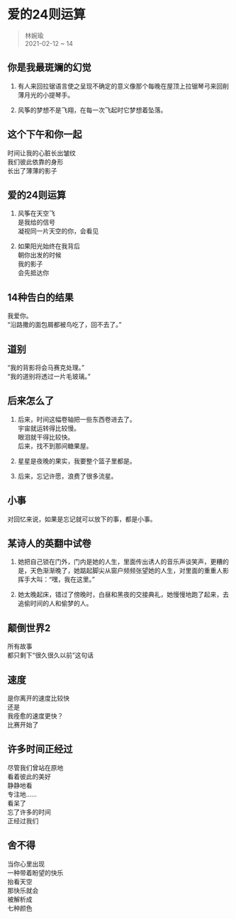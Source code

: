 # 爱的24则运算
> 林婉瑜  
> 2021-02-12 ~ 14

## 你是我最斑斓的幻觉
1. 有人来回拉锯语言使之呈现不确定的意义像那个每晚在屋顶上拉锯琴弓来回削薄月光的小提琴手。

2. 风筝的梦想不是飞翔，在每一次飞起时它梦想着坠落。

## 这个下午和你一起
时间让我的心脏长出皱纹  
我们彼此依靠的身形  
长出了薄薄的影子

## 爱的24则运算
1. 风筝在天空飞  
是我给的信号  
凝视同一片天空的你，会看见

2. 如果阳光始终在我背后  
朝你出发的时候  
我的影子  
会先抵达你

## 14种告白的结果
我爱你。  
“沿路撒的面包屑都被鸟吃了，回不去了。”

## 道别
“我的背影将会马赛克处理。”  
“我的道别将透过一片毛玻璃。”

## 后来怎么了
1. 后来，时间这幅卷轴把一些东西卷进去了。  
宇宙就运转得比较慢。  
眼泪就干得比较快。  
后来，找不到那间糖果屋。

2. 星星是夜晚的果实，我要整个篮子里都是。

3. 后来，忘记许愿，浪费了很多流星。

## 小事
对回忆来说，如果是忘记就可以放下的事，都是小事。

## 某诗人的英翻中试卷
1. 她把自己锁在门外，门内是她的人生，里面传出诱人的音乐声谈笑声，更糟的是，天色渐渐晚了，她踮起脚尖从窗户频频张望她的人生，对里面的重重人影挥手大叫：“嘿，我在这里。”

2. 她太晚起床，错过了傍晚时，白昼和黑夜的交接典礼，她慢慢地跑了起来，去追偷时间的人和偷梦的人。

## 颠倒世界2
所有故事  
都只剩下“很久很久以前”这句话

## 速度
是你离开的速度比较快  
还是  
我痊愈的速度更快？  
比赛开始了

## 许多时间正经过
尽管我们曾站在原地  
看着彼此的美好  
静静地看  
专注地……  
看呆了  
忘了许多的时间  
正经过我们

## 舍不得
当你心里出现  
一种带着盼望的快乐  
抬看天空  
那快乐就会  
被解析成  
七种颜色

